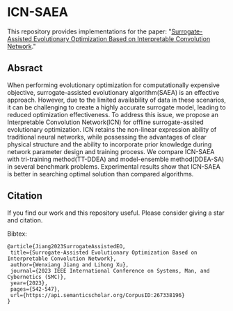 # ICN-SAEA

This repository provides implementations for the paper: "[Surrogate-Assisted Evolutionary Optimization Based on Interpretable Convolution Network](https://ieeexplore.ieee.org/document/10394547)."

## Absract

When performing evolutionary optimization for computationally expensive objective, surrogate-assisted evolutionary algorithm(SAEA) is an effective approach. However, due to the limited availability of data in these scenarios, it can be challenging to create a highly accurate surrogate model, leading to reduced optimization effectiveness. To address this issue, we propose an Interpretable Convolution Network(ICN) for offline surrogate-assited evolutionary optimization. ICN retains the non-linear expression ability of traditional neural networks, while possessing the advantages of clear physical structure and the ability to incorporate prior knowledge during network parameter design and training process. We compare ICN-SAEA with tri-training method(TT-DDEA) and model-ensemble method(DDEA-SA) in several benchmark problems. Experimental results show that ICN-SAEA is better in searching optimal solution than compared algorithms.

## Citation

If you find our work and this repository useful. Please consider giving a star and citation.

Bibtex:
```
@article{Jiang2023SurrogateAssistedEO,
 title={Surrogate-Assisted Evolutionary Optimization Based on Interpretable Convolution Network},
 author={Wenxiang Jiang and Lihong Xu},
 journal={2023 IEEE International Conference on Systems, Man, and Cybernetics (SMC)},
 year={2023},
 pages={542-547},
 url={https://api.semanticscholar.org/CorpusID:267338196}
}
```
